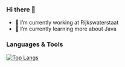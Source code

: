 ### Hi there 👋

- 🔭 I’m currently working at Rijkswaterstaat
- 🌱 I’m currently learning more about Java

### Languages & Tools

[![Top Langs](https://github-readme-stats.vercel.app/api/top-langs/?username=anouskadegraaf&layout=compact)](https://github.com/anouskadegraaf/github-readme-stats)

<!--
**anouskadegraaf/anouskadegraaf** is a ✨ _special_ ✨ repository because its `README.md` (this file) appears on your GitHub profile.

Here are some ideas to get you started:

- 🔭 I’m currently working on ...
- 🌱 I’m currently learning ...
- 👯 I’m looking to collaborate on ...
- 🤔 I’m looking for help with ...
- 💬 Ask me about ...
- 📫 How to reach me: ...
- 😄 Pronouns: ...
- ⚡ Fun fact: ...
-->
